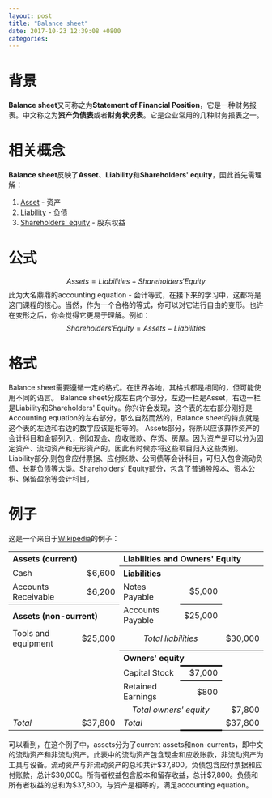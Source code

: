 ```yaml
---
layout: post
title: "Balance sheet"
date: 2017-10-23 12:39:08 +0800
categories:
---
```

# 背景
**Balance sheet**又可称之为**Statement of Financial Position**，它是一种财务报表。中文称之为**资产负债表**或者**财务状况表**。它是企业常用的几种财务报表之一。

# 相关概念
**Balance sheet**反映了**Asset**、**Liability**和**Shareholders' equity**，因此首先需理解：
1. [Asset](http://nicholaslu.github.io/2017/10/23/Asset/) - 资产
2. [Liability](http://nicholaslu.github.io/2017/10/23/Liability/) - 负债
3. [Shareholders' equity](http://nicholaslu.github.io/2017/10/23/Shareholders-equity/) - 股东权益

# 公式
$$ Assets = Liabilities + Shareholders' Equity $$
此为大名鼎鼎的accounting equation - 会计等式，在接下来的学习中，这都将是这门课程的核心。当然，作为一个合格的等式，你可以对它进行自由的变形。也许在变形之后，你会觉得它更易于理解。例如：
$$ Shareholders' Equity = Assets - Liabilities $$


<!-- ![VIEW](https://elhymq.bn1304.livefilestore.com/y4mlW3Q-RcdcIuZCX65IJjEsMJdn9JX_uUyyiWpgMEKg9zXpHnGqfMwX_AdZu90Y4BGaT5FzB2odX4oS9y-sQ77Gliw6GyO-sMYlqB56U7HEYIN88qFdQD9rLZwCWz1QHuEb6hKRYgDKO1Q1VdiCvjGd-_ljvdZ2xtz4v-r1gV0649mFHbr4YQIy1FXF2kEYxIML6h-yADafSz_2oayCQ7E0Q?width=1200&height=675&cropmode=none) -->

# 格式
Balance sheet需要遵循一定的格式。在世界各地，其格式都是相同的，但可能使用不同的语言。
Balance sheet分成左右两个部分，左边一栏是Asset，右边一栏是Liability和Shareholders' Equity。你兴许会发现，这个表的左右部分刚好是Accounting equation的左右部分，那么自然而然的，Balance sheet的特点就是这个表的左边和右边的数字应该是相等的。
Assets部分，将所以应该算作资产的会计科目和金额列入，例如现金、应收账款、存货、房屋。因为资产是可以分为固定资产、流动资产和无形资产的，因此有时候亦将这些项目归入这些类别。
Liability部分,则包含应付票据、应付账款、公司债等会计科目，可归入包含流动负债、长期负债等大类。Shareholders' Equity部分，包含了普通股股本、资本公积、保留盈余等会计科目。

# 例子
这是一个来自于[Wikipedia](https://en.wikipedia.org/wiki/Balance_sheet)的例子：

<table>
<tr>
<th colspan="2" style="text-align: left">Assets (current)</th>
<th colspan="3" style="text-align: left">Liabilities and Owners' Equity</th>
</tr>
<tr>
<td style="border-right-style: none">Cash</td>
<td style="text-align:right; border-left-style:none;">$6,600</td>
<th colspan="3" style="text-align: left">Liabilities</th>
</tr>
<tr>
<td style="border-right-style: none">Accounts Receivable</td>
<td style="text-align:right; border-left-style:none;">$6,200</td>
<td style="border-right-style: none">Notes Payable</td>
<td style="text-align:right; border-style: none none solid none;">$5,000</td>
<td style="border-left-style: none"></td>
</tr>
<tr>
<th colspan="2" style="text-align: left">Assets (non-current)</th>
<td colspan="1" style="border-right-style: none">Accounts Payable</td>
<td style="text-align:right; border-style: none;"> $25,000</td>
<td style="border-left-style: none"></td>

</tr>
<tr>
<td style="border-right-style: none">Tools and equipment</td>
<td style="text-align:right; border-left-style:none;">$25,000</td>
<td colspan="2" style="text-align:center; border-right-style:none;"><i>Total liabilities</i></td>
<td style="text-align:right; border-left-style:none;">$30,000</td>
</tr>
<tr>
<td colspan="2"></td>
<th colspan="3" style="text-align: left">Owners' equity</th>
</tr>
<tr>
<td colspan="2"></td>
<td style="border-right-style: none">Capital Stock</td>
<td style="text-align:right; border-style:solid none;">$7,000</td>
<td style="border-left-style: none"></td>
</tr>
<tr>
<td colspan="2"></td>
<td style="border-right-style: none">Retained Earnings</td>
<td style="text-align:right; border-style:none;">$800</td>
<td style="border-left-style: none"></td>
</tr>
<tr>
<td colspan="2"></td>
<td colspan="2" style="text-align:center; border-right-style:none;"><i>Total owners' equity</i></td>
<td style="text-align:right; border-left-style:none;">$7,800</td>
</tr>
<tr>
<td style="border-right-style: none"><i>Total</i></td>
<td style="text-align:right; border-left-style:none;">$37,800</td>
<td style="border-right-style: none"><i>Total</i></td>
<td style="border-style: none none solid none"></td>
<td style="text-align:right; border-left-style:none;">$37,800</td>
</tr>
</table>

可以看到，在这个例子中，assets分为了current assets和non-currents，即中文的流动资产和非流动资产。此表中的流动资产包含现金和应收账款，非流动资产为工具与设备。流动资产与非流动资产的总和共计\$37,800。负债包含应付票据和应付账款，总计\$30,000。所有者权益包含股本和留存收益，总计\$7,800。负债和所有者权益的总和为\$37,800，与资产是相等的，满足accounting equation。